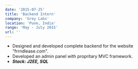 ```yaml
---
date: '2015-07-25'
title: 'Backend Intern'
company: 'Grey Labs'
location: 'Pune, India'
range: 'May - July 2015'
url: ''
---
```


- Designed and developed complete backend for the website "frrndlease.com".
- Developed an admin panel with propritary MVC framework.
- **_Stack: J2EE, SQL_**
